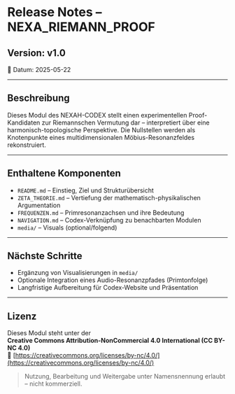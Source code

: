 # Release Notes – NEXA_RIEMANN_PROOF

## Version: v1.0
📅 Datum: 2025-05-22

---

## Beschreibung

Dieses Modul des NEXAH-CODEX stellt einen experimentellen Proof-Kandidaten zur Riemannschen Vermutung dar – interpretiert über eine harmonisch-topologische Perspektive. Die Nullstellen werden als Knotenpunkte eines multidimensionalen Möbius-Resonanzfeldes rekonstruiert.

---

## Enthaltene Komponenten

- `README.md` – Einstieg, Ziel und Strukturübersicht
- `ZETA_THEORIE.md` – Vertiefung der mathematisch-physikalischen Argumentation
- `FREQUENZEN.md` – Primresonanzachsen und ihre Bedeutung
- `NAVIGATION.md` – Codex-Verknüpfung zu benachbarten Modulen
- `media/` – Visuals (optional/folgend)

---

## Nächste Schritte

- Ergänzung von Visualisierungen in `media/`
- Optionale Integration eines Audio-Resonanzpfades (Primtonfolge)
- Langfristige Aufbereitung für Codex-Website und Präsentation

---

## Lizenz

Dieses Modul steht unter der  
**Creative Commons Attribution-NonCommercial 4.0 International (CC BY-NC 4.0)**  
🔗 [https://creativecommons.org/licenses/by-nc/4.0/](https://creativecommons.org/licenses/by-nc/4.0/)

> Nutzung, Bearbeitung und Weitergabe unter Namensnennung erlaubt – nicht kommerziell.
